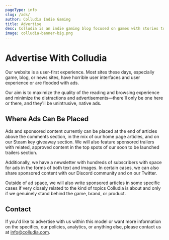 ```yaml
---
pageType: info
slug: /ads/
author: Colludia Indie Gaming
title: Advertise
desc: Colludia is an indie gaming blog focused on games with stories to tell and the developers behind them. We are a couple of friends who have a slight video game addiction, particularly when it comes to the story-heavy gems we find in the indie game scene. Our favorite games are those that tell a story and start a conversation and would love to bring more attention to the stories the developers behind the games want to tell. Colludia is tailored to prioritize just that, along with shining spotlight on indie developers and studios.
image: colludia-banner-big.png
---
```


# Advertise With Colludia

Our website is a user-first experience. Most sites these days, especially game, blog, or news sites, have horrible user interfaces and user experience or are flooded with ads.

Our aim is to maximize the quality of the reading and browsing experience and minimize the distractions and advertisements&mdash;there'll only be one here or there, and they'll be unintrusive, native ads.

## Where Ads Can Be Placed

Ads and sponsored content currently can be placed at the end of articles above the comments section, in the mix of our home page articles, and on our Steam key giveaway section. We will also feature sponsored trailers with related, approved content in the top spots of our soon to be launched trailers section.

Additionally, we have a newsletter with hundreds of subscribers with space for ads in the forms of both text and images. In certain cases, we can also share sponsored content with our Discord community and on our Twitter.

Outside of ad space, we will also write sponsored articles in some specific cases if very closely related to the kind of topics Colludia is about and only if we genuinely stand behind the game, brand, or product.

## Contact

If you'd like to advertise with us within this model or want more information on the specifics, our policies, analytics, or anything else, please contact us at [info@colludia.com](mailto:info@colludia.com).
